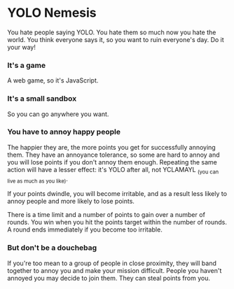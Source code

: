 # YOLO Nemesis

You hate people saying YOLO. You hate them so much now you hate the world. You think everyone says it, so you want to ruin everyone's day. Do it your way!

### It's a game

A web game, so it's JavaScript.

### It's a small sandbox

So you can go anywhere you want.

### You have to annoy happy people

The happier they are, the more points you get for successfully annoying them. They have an annoyance tolerance, so some are hard to annoy and you will lose points if you don't annoy them enough. Repeating the same action will have a lesser effect: it's YOLO after all, not YCLAMAYL <sub>(you can live as much as you like)</sub>.

If your points dwindle, you will become irritable, and as a result less likely to annoy people and more likely to lose points.

There is a time limit and a number of points to gain over a number of rounds. You win when you hit the points target within the number of rounds. A round ends immediately if you become too irritable.

### But don't be a douchebag

If you're too mean to a group of people in close proximity, they will band together to annoy you and make your mission difficult. People you haven't annoyed you may decide to join them. They can steal points from you.

